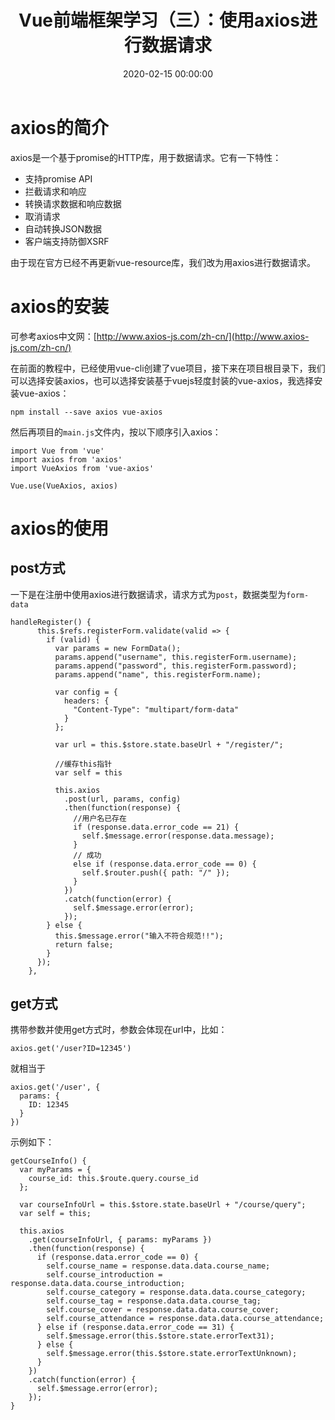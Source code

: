 ﻿---
layout: post
title: Vue前端框架学习（三）：使用axios进行数据请求
date: 2020-02-15 00:00:00
categories: 
- Vue-前端框架
tags: 
- Vue
- Vue-cli
description: Vue前端框架学习（三）：使用axios进行数据请求。
---



# axios的简介
axios是一个基于promise的HTTP库，用于数据请求。它有一下特性：
- 支持promise API
- 拦截请求和响应
- 转换请求数据和响应数据
- 取消请求
- 自动转换JSON数据
- 客户端支持防御XSRF

由于现在官方已经不再更新vue-resource库，我们改为用axios进行数据请求。

# axios的安装
可参考axios中文网：[http://www.axios-js.com/zh-cn/](http://www.axios-js.com/zh-cn/)

在前面的教程中，已经使用vue-cli创建了vue项目，接下来在项目根目录下，我们可以选择安装axios，也可以选择安装基于vuejs轻度封装的vue-axios，我选择安装vue-axios：
```
npm install --save axios vue-axios
```
然后再项目的`main.js`文件内，按以下顺序引入axios：
```
import Vue from 'vue'
import axios from 'axios'
import VueAxios from 'vue-axios'

Vue.use(VueAxios, axios)
```

# axios的使用
## post方式
一下是在注册中使用axios进行数据请求，请求方式为`post`，数据类型为`form-data`
```
handleRegister() {
      this.$refs.registerForm.validate(valid => {
        if (valid) {
          var params = new FormData();
          params.append("username", this.registerForm.username);
          params.append("password", this.registerForm.password);
          params.append("name", this.registerForm.name);

          var config = {
            headers: {
              "Content-Type": "multipart/form-data"
            }
          };

          var url = this.$store.state.baseUrl + "/register/";

          //缓存this指针
          var self = this

          this.axios
            .post(url, params, config)
            .then(function(response) {
              //用户名已存在
              if (response.data.error_code == 21) {
                self.$message.error(response.data.message);
              }
              // 成功
              else if (response.data.error_code == 0) {
                self.$router.push({ path: "/" });
              }
            })
            .catch(function(error) {
              self.$message.error(error);
            });
        } else {
          this.$message.error("输入不符合规范!!");
          return false;
        }
      });
    },
```

## get方式
携带参数并使用get方式时，参数会体现在url中，比如：
```
axios.get('/user?ID=12345')
```
就相当于
```
axios.get('/user', {
  params: {
    ID: 12345
  }
})
```

示例如下：
```
getCourseInfo() {
  var myParams = {
    course_id: this.$route.query.course_id
  };

  var courseInfoUrl = this.$store.state.baseUrl + "/course/query";
  var self = this;

  this.axios
    .get(courseInfoUrl, { params: myParams })
    .then(function(response) {
      if (response.data.error_code == 0) {
        self.course_name = response.data.data.course_name;
        self.course_introduction = response.data.data.course_introduction;
        self.course_category = response.data.data.course_category;
        self.course_tag = response.data.data.course_tag;
        self.course_cover = response.data.data.course_cover;
        self.course_attendance = response.data.data.course_attendance;
      } else if (response.data.error_code == 31) {
        self.$message.error(this.$store.state.errorText31);
      } else {
        self.$message.error(this.$store.state.errorTextUnknown);
      }
    })
    .catch(function(error) {
      self.$message.error(error);
    });
}
```

